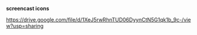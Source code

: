 **screencast icons** 

https://drive.google.com/file/d/1XeJ5rwRhnTUD06DyynCtN5G1qk1b_9c-/view?usp=sharing

